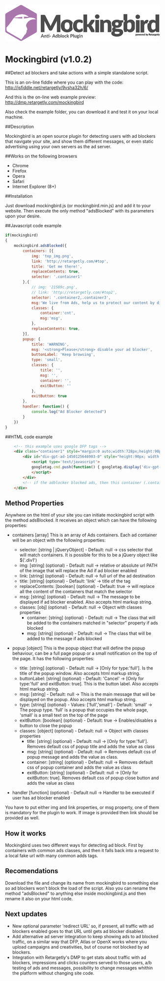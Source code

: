 ![mockingbird](mockingbird-logo.png?raw=true "Mockingbird")
# Mockingbird (v1.0.2)

##Detect ad blockers and take actions with a simple standalone script.

This is an on-line fiddle where you can play with the code: http://jsfiddle.net/retargetly/9vsha32h/6/

And this is the on-line web example preview: http://dmp.retargetly.com/mockingbird

Also check the example folder, you can download it and test it on your local machine.

##Description

Mockingbird is an open source plugin for detecting users with ad blockers that navigate your site, and show them different messages, or even static advertising using your own servers as the ad server.

##Works on the following browsers

- Chrome
- Firefox
- Opera
- Safari
- Internet Explorer (8+)

##Installation

Just download mockingbird.js (or mockingbird.min.js) and add it to your website. Then execute the only method "adsBlocked" with its parameters upon your desire.

##Javascript code example

```javascript
if(mockingbird)
{
	mockingbird.adsBlocked({
		containers: [{
			img: 'top_img.png',
			link: 'http://retargetly.com/#top',
			title: 'Get me there!',
			replaceContents: true,
			selector: '.container1'
		},{
			// img: '21589c.png',
			// link: 'http://retargetly.com/#top2',
			selector: '.container2,.container3',
			msg:'We live from Ads, help us to protect our content by disabling the ad blocker for our site.',
			classes: {
				container:'cnt',
				msg:'msg',
			},
			replaceContents: true,
		}],
		popup: {
			title: 'WARNING',
			msg: '<strong>Please</strong> disable your ad blocker',
			buttonLabel: 'Keep browsing',
			type: 'small',
			classes: {
				title: '',
				msg: '',
				container: '',
				exitButton: ''
			},
			exitButton: true
		},
		handler: function() {
			console.log("Ad Blocker detected")
		}
	})
}
```

##HTML code example

```html
	<!-- this example uses google DFP tags -->
	<div class="container1" style="margin:0 auto;width:728px;height:90px;background:#000;">
		<div id="div-gpt-ad-1450125646903-0" style="height:90px; width:728px;">
			<script type='text/javascript'>
			googletag.cmd.push(function() { googletag.display('div-gpt-ad-1450125646903-0'); });
			</script>
		</div>
		<!-- if the adblocker blocked ads, then this container (.container1) will be emptied and then will be loaded with whatever message or ad you configured -->
	</div>
```


## Method Properties

Anywhere on the html of your site you can initiate mockingbird script with the method adsBlocked. It receives an object which can have the following properties:

* containers [array]
This is an array of Ads containers. Each ad container will be an object with the following properties:

    * selector: [string | jQueryObject] - Default: null -> css selector that will match containers. It is possible for this to be a jQuery object like $('.div1')
    * img: [string] (optional) - Default: null -> relative or absolute url PATH of the image that will replace the Ad if ad blocker enabled
    * link: [string] (optional) - Default: null -> full url of the ad destination
    * title: [string] (optional) - Default: 'link' -> title of the <a> tag
    * replaceContents: [boolean] (optional) - Default: true -> will replace all the content of the containers that match the selector
    * msg: [string] (optional) - Default: null -> The message to be displayed if ad blocker enabled. Also accepts html markup string.
    * classes: [obj] (optional) - Default: null -> Object with classes properties
        * container: [string] (optional) - Default: null -> The class that will be added to the containers matched in "selector" property if ads blocked
        * msg: [string] (optional) - Default: null -> The class that will be added to the message if ads blocked

* popup [object]
This is the popup object that will define the popup behaviour, can be a full page popup or a small notification on the top of the page. It has the following properties:

    * title: [string] (optional) - Default: null -> [Only for type:'full']. Is the title of the popup window. Also accepts html markup string.
    * buttonLabel: [string] (optional) - Default: 'Cancel' -> [Only for type:'full' and exitButton: true]. This is the button label. Also accepts html markup string.
    * msg: [string] - Default: null -> This is the main message that will be displayed on the popup. Also accepts html markup string.
    * type: [string] (optional) - Values: ['full','small'] - Default: 'small' -> The popup type. 'full' is a popup that occupies the whole page, 'small' is a small text on the top of the page
    * exitButton: [boolean] (optional) - Default: true -> Enables/disables a button to close the popup
    * classes: [object] (optional) - Default: null -> Object with classes properties
        * title: [string] (optional) - Default: null -> [Only for type:'full']. Removes default css of popup title and adds the value as class
        * msg: [string] (optional) - Default: null -> Removes default css of popup message and adds the value as class.
        * container: [string] (optional) - Default: null -> Removes default css of popup container and adds the value as class
        * exitButton: [string] (optional) - Default: null -> [Only for exitButton: true]. Removes default css of popup close button and adds the value as class


* handler [function] (optional) - Default null -> Handler to be executed if user has ad blocker enabled

You have to put either img and link properties, or msg property, one of them is mandatory for the plugin to work. If image is provided then link should be provided as well.

## How it works

Mockingbird uses two different ways for detecting ad block. First by containers with common ads classes, and then it falls back into a request to a local fake url with many common adds tags.

## Recomendations

Download the file and change its name from mockingbird to something else so ad blockers won't block the load of the script. Also you can rename the method "adsBlocked" to anything else inside mockingbird.js and then rename it also on your html code.

## Next updates

* New optional parameter 'redirect URL' so, if present, all traffic with ad blockers enabled goes to that URL until gets ad blocker disabled.
* Add alternative ad server integration to keep showing ads to ad blocked traffic, on a similar way that DFP, Atlas or OpenX works where you upload campaigns and creativities, but of course not blocked by ad blockers.
* Integration with Retargetly's DMP to get stats about traffic with ad blockers, impressions and clicks counters served to those users, a/b testing of ads and messages, possibility to change messages whithin the platform without changing site code.